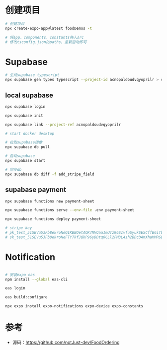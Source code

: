 # 创建项目

```bash
# 创建项目
npx create-expo-app@latest foodDemos -t

# 将app、components、constants移入src
# 修改tsconfig.json的paths，重新启动即可

```

# Supabase

```bash
# 生成supabase typescript
npx supabase gen types typescript --project-id acnopaldoudvqyoprilr > src/database.types.ts
```

## local supabase

```bash
npx supabase login

npx supabase init

npx supabase link --project-ref acnopaldoudvqyoprilr

# start docker desktop

# 拉取supabase镜像
npx supabase db pull

# 启动supabase
npx supabase start

# 同步db
npx supabase db diff -f add_stripe_field
```

## supabase payment

```bash
npx supabase functions new payment-sheet

npx supabase functions serve --env-file .env payment-sheet

npx supabase functions deploy payment-sheet

# stripe key
# pk_test_51SEVu53Fb8ekroNeQIKBBOetAOK7MVOaa1mUTz96SIvfuSyukSESCffB6iTb5oSS9OhperCUDKv31wEeyAJImF7i00wFkK5MKo
# sk_test_51SEVu53Fb8ekroNeFTY7kfJQkP96yDDtq0CLl2FM3L4sh2BDcDAmXhaMMRGEO9AdIEr6zVgwMcdoy0Wdnc3w5gq200VEN93Y8b
```

# Notification

```bash

# 安装expo eas
npm install --global eas-cli

eas login

eas build:configure

npx expo install expo-notifications expo-device expo-constants
```

# 参考

- 源码：https://github.com/notJust-dev/FoodOrdering
